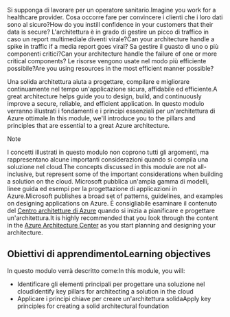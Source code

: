 <span data-ttu-id="980c2-101">Si supponga di lavorare per un operatore sanitario.</span><span class="sxs-lookup"><span data-stu-id="980c2-101">Imagine you work for a healthcare provider.</span></span> <span data-ttu-id="980c2-102">Cosa occorre fare per convincere i clienti che i loro dati sono al sicuro?</span><span class="sxs-lookup"><span data-stu-id="980c2-102">How do you instill confidence in your customers that their data is secure?</span></span> <span data-ttu-id="980c2-103">L'architettura è in grado di gestire un picco di traffico in caso un report multimediale diventi virale?</span><span class="sxs-lookup"><span data-stu-id="980c2-103">Can your architecture handle a spike in traffic if a media report goes viral?</span></span> <span data-ttu-id="980c2-104">Sa gestire il guasto di uno o più componenti critici?</span><span class="sxs-lookup"><span data-stu-id="980c2-104">Can your architecture handle the failure of one or more critical components?</span></span> <span data-ttu-id="980c2-105">Le risorse vengono usate nel modo più efficiente possibile?</span><span class="sxs-lookup"><span data-stu-id="980c2-105">Are you using resources in the most efficient manner possible?</span></span>

<span data-ttu-id="980c2-106">Una solida architettura aiuta a progettare, compilare e migliorare continuamente nel tempo un'applicazione sicura, affidabile ed efficiente.</span><span class="sxs-lookup"><span data-stu-id="980c2-106">A great architecture helps guide you to design, build, and continuously improve a secure, reliable, and efficient application.</span></span> <span data-ttu-id="980c2-107">In questo modulo verranno illustrati i fondamenti e i principi essenziali per un'architettura di Azure ottimale.</span><span class="sxs-lookup"><span data-stu-id="980c2-107">In this module, we'll introduce you to the pillars and principles that are essential to a great Azure architecture.</span></span>

> [!NOTE]
> <span data-ttu-id="980c2-108">I concetti illustrati in questo modulo non coprono tutti gli argomenti, ma rappresentano alcune importanti considerazioni quando si compila una soluzione nel cloud.</span><span class="sxs-lookup"><span data-stu-id="980c2-108">The concepts discussed in this module are not all-inclusive, but represent some of the important considerations when building a solution on the cloud.</span></span> <span data-ttu-id="980c2-109">Microsoft pubblica un'ampia gamma di modelli, linee guida ed esempi per la progettazione di applicazioni in Azure.</span><span class="sxs-lookup"><span data-stu-id="980c2-109">Microsoft publishes a broad set of patterns, guidelines, and examples on designing applications on Azure.</span></span> <span data-ttu-id="980c2-110">È consigliabile esaminare il contenuto del [Centro architetture di Azure](https://docs.microsoft.com/azure/architecture/) quando si inizia a pianificare e progettare un'architettura.</span><span class="sxs-lookup"><span data-stu-id="980c2-110">It is highly recommended that you look through the content in the [Azure Architecture Center](https://docs.microsoft.com/azure/architecture/) as you start planning and designing your architecture.</span></span>

## <a name="learning-objectives"></a><span data-ttu-id="980c2-111">Obiettivi di apprendimento</span><span class="sxs-lookup"><span data-stu-id="980c2-111">Learning objectives</span></span>

<span data-ttu-id="980c2-112">In questo modulo verrà descritto come:</span><span class="sxs-lookup"><span data-stu-id="980c2-112">In this module, you will:</span></span>

- <span data-ttu-id="980c2-113">Identificare gli elementi principali per progettare una soluzione nel cloud</span><span class="sxs-lookup"><span data-stu-id="980c2-113">Identify key pillars for architecting a solution in the cloud</span></span>
- <span data-ttu-id="980c2-114">Applicare i principi chiave per creare un'architettura solida</span><span class="sxs-lookup"><span data-stu-id="980c2-114">Apply key principles for creating a solid architectural foundation</span></span>